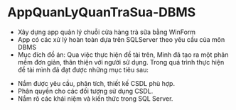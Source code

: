 # AppQuanLyQuanTraSua-DBMS
- Xây dựng app quản lý chuỗi cửa hàng trà sữa bằng WinForm
- App có các xử lý hoàn toàn dựa trên SQLServer theo yêu cầu của môn DBMS
- Mục đích đồ án: Qua việc thực hiện đề tài trên, Mình đã tạo ra một phân mềm đơn giản, thân thiện với người sử dụng. Trong quá trình thực hiện đề tài mình đã đạt được những mục tiêu sau:
+ Nắm được yêu cầu, phân tích, thiết kế CSDL phù hợp.
+ Phân quyền cho các đối tượng sử dụng CSDL.
+ Nắm rõ các khái niệm và kiến thức trong SQL Server.

